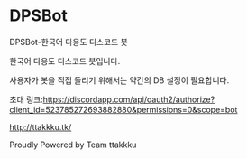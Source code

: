 # DPSBot
DPSBot-한국어 다용도 디스코드 봇

한국어 다용도 디스코드 봇입니다.

사용자가 봇을 직접 돌리기 위해서는 약간의 DB 설정이 필요합니다.

초대 링크:https://discordapp.com/api/oauth2/authorize?client_id=523785272693882880&permissions=0&scope=bot

http://ttakkku.tk/

Proudly Powered by Team ttakkku
